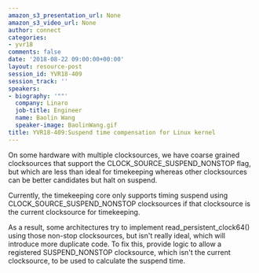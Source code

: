```yaml
---
amazon_s3_presentation_url: None
amazon_s3_video_url: None
author: connect
categories:
- yvr18
comments: false
date: '2018-08-22 09:00:00+00:00'
layout: resource-post
session_id: YVR18-409
session_track: ''
speakers:
- biography: '""'
  company: Linaro
  job-title: Engineer
  name: Baolin Wang
  speaker-image: BaolinWang.gif
title: YVR18-409:Suspend time compensation for Linux kernel
---
```


On some hardware with multiple clocksources, we have coarse grained clocksources that support the CLOCK_SOURCE_SUSPEND_NONSTOP flag, but which are less than ideal for timekeeping whereas other clocksources can be better candidates but halt on suspend.

Currently, the timekeeping core only supports timing suspend using CLOCK_SOURCE_SUSPEND_NONSTOP clocksources if that clocksource is the current clocksource for timekeeping.

As a result, some architectures try to implement read_persistent_clock64() using those non-stop clocksources, but isn't really ideal, which will introduce more duplicate code. To fix this, provide logic to allow a registered SUSPEND_NONSTOP clocksource, which isn't the current clocksource, to be used to calculate the suspend time.